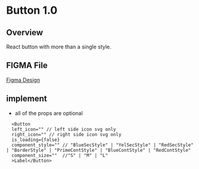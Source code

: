 # Button 1.0 

## Overview

React button with more than a single style.

## FIGMA File
[Figma Design](https://www.figma.com/file/Q3aIuqsK0HWrUrOElSFEIb/TORCH-Glare-V1.4.2?type=design&node-id=1701-125299&mode=design&t=tatxJaYQrnKjn4bc-4)

## implement 

- all of the props are optional

```tsx
  <Button
  left_icon="" // left side icon svg only
  right_icon="" // right side icon svg only
  is_loading={false}
  component_style="" // "BlueSecStyle" | "YelSecStyle" | "RedSecStyle" | "BorderStyle" | "PrimeContStyle" | "BlueContStyle" | "RedContStyle"
  component_size=""  //"S" | "M" | "L"
  >Label</Button>
```









